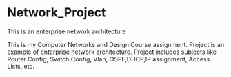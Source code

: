 # Network_Project

This is an enterprise network architecture
 
This is my Computer Networks and Design Course assignment. Project is  an example of enterprise network architecture. Project includes subjects like Router Config, Switch Config, Vlan, OSPF,DHCP,IP assignment, Access Lists, etc.
